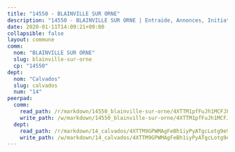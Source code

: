 ```yaml
---
title: "14550 - BLAINVILLE SUR ORNE"
description: "14550 - BLAINVILLE SUR ORNE | Entraide, Annonces, Initiatives"
date: 2020-01-11T14:09:21+09:00
collapsible: false
layout: commune
comm:
  nom: "BLAINVILLE SUR ORNE"
  slug: blainville-sur-orne
  cp: "14550"
dept:
  nom: "Calvados"
  slug: calvados
  num: "14"
peerpad:
  comm:
    read_path: /r/markdown/14550_blainville-sur-orne/4XTTM1pfFuJh1MCFJFHe4cfors7xrtLafWeQTL6JEfE9VQ99X
    write_path: /w/markdown/14550_blainville-sur-orne/4XTTM1pfFuJh1MCFJFHe4cfors7xrtLafWeQTL6JEfE9VQ99X-K3TgV3URiVkkueZVWLFd1186ioKKLnVAcU2ME1TqEQUExvCazj1j43YyHgLAANyq2kXLRajUHKuQYjkc2iPGSAZMFd3YVPDQ8TEUd5E8uJMxPua7w5xXJyPsYad9JqybF3PbzcBo
  dept:
    read_path: /r/markdown/14_calvados/4XTTM9GPWMAgFeBh1iyPyATgcLotg9e9APJpQBEyY3RZiUwJ6
    write_path: /w/markdown/14_calvados/4XTTM9GPWMAgFeBh1iyPyATgcLotg9e9APJpQBEyY3RZiUwJ6-K3TgUXWJAT2cYJ9ZstQphkkm2za8um5GwwXsivqaDFTgbhMDcHaRXnT3h69szAqCyvWcFfDim5fkwc6CXdUtyvPpirbD1TPAb6xCxpPN6dR3zzDRe29YehQYbhZdjvZYkgztJYvi
---
```


